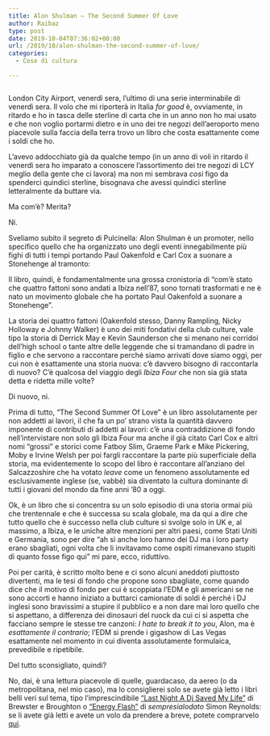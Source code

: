 ```yaml
---
title: Alon Shulman – The Second Summer Of Love
author: Raibaz
type: post
date: 2019-10-04T07:36:02+00:00
url: /2019/10/alon-shulman-the-second-summer-of-love/
categories:
  - Cose di cultura

---
```

<div class="wp-block-image">
  <figure class="aligncenter"><img src="https://raibaz.it/wp-content/uploads/2019/10/9781789460902.jpg" alt="" class="wp-image-222" srcset="https://www.raibaz.it/wp-content/uploads/2019/10/9781789460902.jpg 220w, https://www.raibaz.it/wp-content/uploads/2019/10/9781789460902-195x300.jpg 195w" sizes="(max-width: 220px) 100vw, 220px" /></figure>
</div>

London City Airport, venerdì sera, l&#8217;ultimo di una serie interminabile di venerdì sera. Il volo che mi riporterà in Italia _for good_ è, ovviamente, in ritardo e ho in tasca delle sterline di carta che in un anno non ho mai usato e che non voglio portarmi dietro e in uno dei tre negozi dell&#8217;aeroporto meno piacevole sulla faccia della terra trovo un libro che costa esattamente come i soldi che ho.

L&#8217;avevo addocchiato già da qualche tempo (in un anno di voli in ritardo il venerdì sera ho imparato a conoscere l&#8217;assortimento dei tre negozi di LCY meglio della gente che ci lavora) ma non mi sembrava _così_ figo da spenderci quindici sterline, bisognava che avessi quindici sterline letteralmente da buttare via.

Ma com&#8217;è? Merita?

Ni.

Sveliamo subito il segreto di Pulcinella: Alon Shulman è un promoter, nello specifico quello che ha organizzato uno degli eventi innegabilmente più fighi di tutti i tempi portando Paul Oakenfold e Carl Cox a suonare a Stonehenge al tramonto:

Il libro, quindi, è fondamentalmente una grossa cronistoria di &#8220;com&#8217;è stato che quattro fattoni sono andati a Ibiza nell&#8217;87, sono tornati trasformati e ne è nato un movimento globale che ha portato Paul Oakenfold a suonare a Stonehenge&#8221;.

La storia dei quattro fattoni (Oakenfold stesso, Danny Rampling, Nicky Holloway e Johnny Walker) è uno dei miti fondativi della club culture, vale tipo la storia di Derrick May e Kevin Saunderson che si menano nei corridoi dell&#8217;high school o tante altre delle leggende che si tramandano di padre in figlio e che servono a raccontare perché siamo arrivati dove siamo oggi, per cui non è esattamente una storia nuova: c&#8217;è davvero bisogno di raccontarla di nuovo? C&#8217;è qualcosa del viaggio degli _Ibiza Four_ che non sia già stata detta e ridetta mille volte?

Di nuovo, ni.

Prima di tutto, &#8220;The Second Summer Of Love&#8221; è un libro assolutamente per non addetti ai lavori, il che fa un po&#8217; strano vista la quantità davvero imponente di contributi di addetti ai lavori: c&#8217;è una contraddizione di fondo nell&#8217;intervistare non solo gli Ibiza Four ma anche il già citato Carl Cox e altri nomi &#8220;grossi&#8221; e storici come Fatboy Slim, Graeme Park e Mike Pickering, Moby e Irvine Welsh per poi fargli raccontare la parte più superficiale della storia, ma evidentemente lo scopo del libro è raccontare all&#8217;anziano del Salcazzoshire che ha votato _leave_ come un fenomeno assolutamente ed esclusivamente inglese (se, vabbè) sia diventato la cultura dominante di tutti i giovani del mondo da fine anni &#8217;80 a oggi.

Ok, è un libro che si concentra su un solo episodio di una storia ormai più che trentennale e che è successa su scala globale, ma da qui a dire che tutto quello che è successo nella club culture si svolge solo in UK e, al massimo, a Ibiza, e le uniche altre menzioni per altri paesi, come Stati Uniti e Germania, sono per dire &#8220;ah sì anche loro hanno dei DJ ma i loro party erano sbagliati, ogni volta che li invitavamo come ospiti rimanevano stupiti di quanto fosse figo qui&#8221; mi pare, ecco, riduttivo.

Poi per carità, è scritto molto bene e ci sono alcuni aneddoti piuttosto divertenti, ma le tesi di fondo che propone sono sbagliate, come quando dice che il motivo di fondo per cui è scoppiata l&#8217;EDM e gli americani se ne sono accorti e hanno iniziato a buttarci camionate di soldi è perché i DJ inglesi sono bravissimi a stupire il pubblico e a non dare mai loro quello che si aspettano, a differenza dei dinosauri del ruock da cui ci si aspetta che facciano sempre le stesse tre canzoni: _I hate to break it to you_, Alon, ma è _esattamente il contrario_; l&#8217;EDM si prende i gigashow di Las Vegas esattamente nel momento in cui diventa assolutamente formulaica, prevedibile e ripetibile.

Del tutto sconsigliato, quindi?

No, dai, è una lettura piacevole di quelle, guardacaso, da aereo (o da metropolitana, nel mio caso), ma lo consiglierei solo se avete già letto i libri belli veri sul tema, tipo l&#8217;imprescindibile [&#8220;Last Night A Dj Saved My Life&#8221;][1] di Brewster e Broughton o [&#8220;Energy Flash&#8221;][2] di _sempresialodato_ Simon Reynolds: se li avete già letti e avete un volo da prendere a breve, potete comprarvelo [qui][3].

 [1]: https://www.amazon.it/Last-Night-DJ-Saved-Life/dp/0802146104/ref=sr_1_1?__mk_it_IT=%C3%85M%C3%85%C5%BD%C3%95%C3%91&keywords=last+night+a+dj+saved+my+life&qid=1570174434&sr=8-1&tag=raibaz-21
 [2]: https://www.amazon.it/Energy-Flash-Journey-Through-Culture/dp/0571289134/ref=sr_1_1?__mk_it_IT=%C3%85M%C3%85%C5%BD%C3%95%C3%91&keywords=energy+flash&qid=1570174467&sr=8-1&tag=raibaz-21
 [3]: https://www.amazon.it/Second-Summer-Love-Culture-English-ebook/dp/B07PCJN3NW/ref=sr_1_1?__mk_it_IT=%C3%85M%C3%85%C5%BD%C3%95%C3%91&keywords=alon+shulman&qid=1570174533&sr=8-1&tag=raibaz-21
